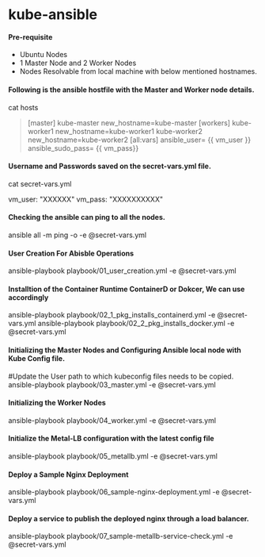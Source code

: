# kube-ansible
 
#### Pre-requisite
-  Ubuntu Nodes
-  1 Master Node and 2 Worker Nodes
-  Nodes Resolvable from local machine with below mentioned hostnames.

#### Following is the ansible hostfile with the Master and Worker node details. 
cat hosts 
>[master]
>kube-master  new_hostname=kube-master
>[workers]
>kube-worker1 new_hostname=kube-worker1
>kube-worker2 new_hostname=kube-worker2
>[all:vars]
>ansible_user= {{ vm_user }}
>ansible_sudo_pass= {{ vm_pass}}

#### Username and Passwords saved on the secret-vars.yml file.
cat secret-vars.yml 

vm_user: "XXXXXX"
vm_pass: "XXXXXXXXXX"


#### Checking the ansible can ping to all the nodes.
ansible all -m ping -o -e @secret-vars.yml


#### User Creation For Abisble Operations
ansible-playbook playbook/01_user_creation.yml -e @secret-vars.yml

#### Installtion of the Container Runtime ContainerD or Dokcer, We can use accordingly
ansible-playbook playbook/02_1_pkg_installs_containerd.yml -e @secret-vars.yml
ansible-playbook playbook/02_2_pkg_installs_docker.yml -e @secret-vars.yml

#### Initializing the Master Nodes and Configuring Ansible local node with Kube Config file. 
#Update the User path to which kubeconfig files needs to be copied. 
ansible-playbook playbook/03_master.yml -e @secret-vars.yml

#### Initializing the Worker Nodes
 ansible-playbook playbook/04_worker.yml -e @secret-vars.yml

#### Initialize the Metal-LB configuration with the latest config file
ansible-playbook playbook/05_metallb.yml -e @secret-vars.yml


#### Deploy a Sample Nginx Deployment 
ansible-playbook playbook/06_sample-nginx-deployment.yml -e @secret-vars.yml

#### Deploy a service to publish the deployed nginx through a load balancer. 
ansible-playbook playbook/07_sample-metallb-service-check.yml -e @secret-vars.yml






